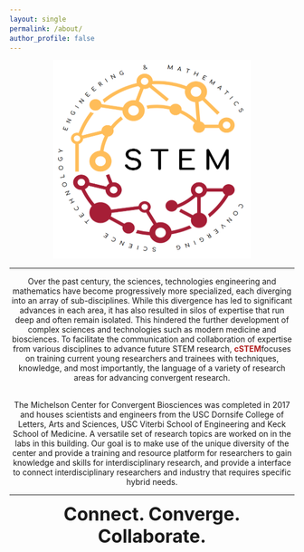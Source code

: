 ```yaml
---
layout: single
permalink: /about/
author_profile: false
---
```


<center>
<img src="/images/cSTEM_logo.png" alt="home_pic", width = "350", height = "350">
</center>
<hr>

<center>
Over the past century, the sciences, technologies engineering and mathematics have become progressively more specialized, each diverging into an array of sub-disciplines. While this divergence has led to significant advances in each area, it has also resulted in silos of expertise that run deep and often remain isolated. This hindered the further development of complex sciences and technologies such as modern medicine and biosciences. To facilitate the communication and collaboration of expertise from various disciplines to advance future STEM research, <font color="firebrick"><b>cSTEM</b></font>focuses on training current young researchers and trainees with techniques, knowledge, and most importantly, the language of a variety of research areas for advancing convergent research.
<br>
<br>

The Michelson Center for Convergent Biosciences was completed in 2017 and houses scientists and engineers from the USC Dornsife College of Letters, Arts and Sciences, USC Viterbi School of Engineering and Keck School of Medicine. A versatile set of research topics are worked on in the labs in this building. Our goal is to make use of the unique diversity of the center and provide a training and resource platform for researchers to gain knowledge and skills for interdisciplinary research, and provide a interface to connect interdisciplinary researchers and industry that requires specific hybrid needs.
<hr>

<font size="+3"><b>Connect. Converge. Collaborate. </b></font>

</center>